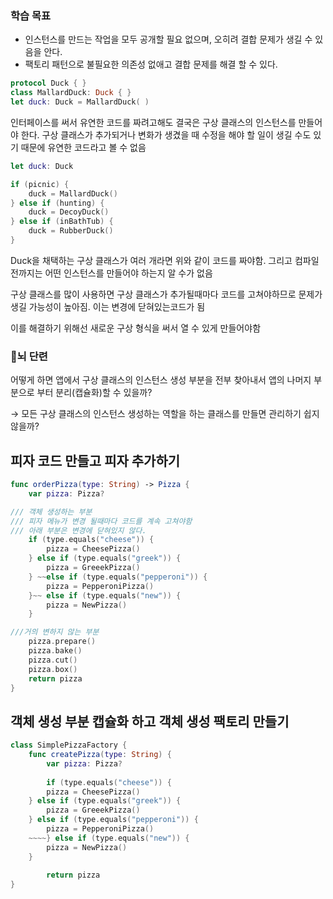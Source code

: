 ### 학습 목표

- 인스턴스를 만드는 작업을 모두 공개할 필요 없으며, 오히려 결합 문제가 생길 수 있음을 안다.
- 팩토리 패턴으로 불필요한 의존성 없애고 결합 문제를 해결 할 수 있다.

```swift
protocol Duck { }
class MallardDuck: Duck { }
let duck: Duck = MallardDuck( )
```

인터페이스를 써서 유연한 코드를 짜려고해도 결국은 구상 클래스의 인스턴스를 만들어야 한다. 구상 클래스가 추가되거나 변화가 생겼을 때 수정을 해야 할 일이 생길 수도 있기 때문에 유연한 코드라고 볼 수 없음

```swift
let duck: Duck

if (picnic) {
	duck = MallardDuck()
} else if (hunting) {
	duck = DecoyDuck()
} else if (inBathTub) {
	duck = RubberDuck()
}
```

Duck을 채택하는 구상 클래스가 여러 개라면 위와 같이 코드를 짜야함. 그리고 컴파일 전까지는 어떤 인스턴스를 만들어야 하는지 알 수가 없음

구상 클래스를 많이 사용하면 구상 클래스가 추가될때마다 코드를 고쳐야하므로 문제가 생길 가능성이 높아짐. 이는 변경에 닫혀있는코드가 됨

이를 해결하기 위해선 새로운 구상 형식을 써서 열 수 있게 만들어야함

### 🌟뇌 단련

어떻게 하면 앱에서 구상 클래스의 인스턴스 생성 부분을 전부 찾아내서 앱의 나머지 부분으로 부터 분리(캡슐화)할 수 있을까?

→ 모든 구상 클래스의 인스턴스 생성하는 역할을 하는 클래스를 만들면 관리하기 쉽지 않을까?

## 피자 코드 만들고 피자 추가하기

```swift
func orderPizza(type: String) -> Pizza {
	var pizza: Pizza?

/// 객체 생성하는 부분
/// 피자 메뉴가 변경 될때마다 코드를 계속 고쳐야함
/// 아래 부분은 변경에 닫혀있지 않다.
	if (type.equals("cheese")) {
		pizza = CheesePizza()
	} else if (type.equals("greek")) {
		pizza = GreeekPizza()
	} ~~else if (type.equals("pepperoni")) {
		pizza = PepperoniPizza()
	}~~ else if (type.equals("new")) {
		pizza = NewPizza()
	}

///거의 변하지 않는 부분
	pizza.prepare()
	pizza.bake()
	pizza.cut()
	pizza.box()
	return pizza
}
```

## 객체 생성 부분 캡슐화 하고 객체 생성 팩토리 만들기

```swift
class SimplePizzaFactory {
	func createPizza(type: String) {
		var pizza: Pizza?
		
		if (type.equals("cheese")) {
		pizza = CheesePizza()
	} else if (type.equals("greek")) {
		pizza = GreeekPizza()
	} else if (type.equals("pepperoni")) {
		pizza = PepperoniPizza()
	~~~~} else if (type.equals("new")) {
		pizza = NewPizza()
	}
 
		return pizza
}
```